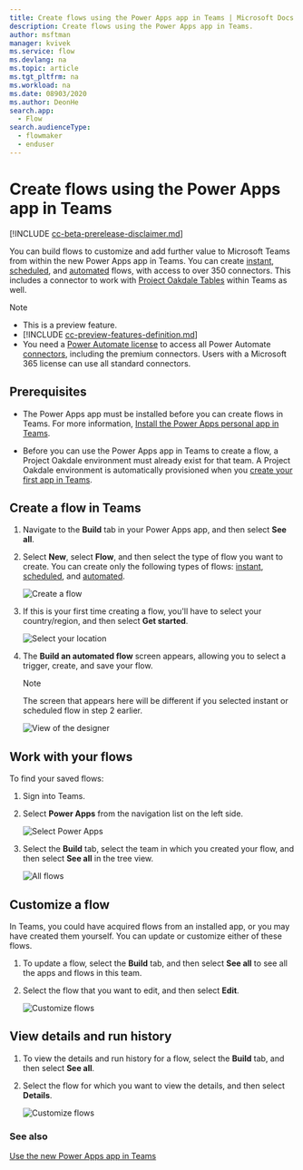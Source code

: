 ```yaml
---
title: Create flows using the Power Apps app in Teams | Microsoft Docs
description: Create flows using the Power Apps app in Teams.
author: msftman
manager: kvivek
ms.service: flow
ms.devlang: na
ms.topic: article
ms.tgt_pltfrm: na
ms.workload: na
ms.date: 08903/2020
ms.author: DeonHe
search.app: 
  - Flow
search.audienceType: 
  - flowmaker
  - enduser
---
```


# Create flows using the Power Apps app in Teams

[!INCLUDE [cc-beta-prerelease-disclaimer.md](../includes/cc-beta-prerelease-disclaimer.md)]

You can build flows to customize and add further value to Microsoft Teams from within the new Power Apps app in Teams. 
You can create [instant](../introduction-to-button-flows.md), [scheduled](../run-scheduled-tasks.md), and [automated](../get-started-logic-flow.md) flows, with access to over 350 connectors. This includes a connector to work with [Project Oakdale Tables](/powerapps/teams/create-table) within Teams as well.

> [!NOTE]
> - This is a preview feature.
> - [!INCLUDE [cc-preview-features-definition.md](../includes/cc-preview-features-definition.md)]
> - You need a [Power Automate license](https://flow.microsoft.com/pricing/) to access all Power Automate [connectors](https://docs.microsoft.com/Connectors/connector-reference/), including the premium connectors. Users with a Microsoft 365 license can use all standard connectors.

## Prerequisites 

- The Power Apps app must be installed before you can create flows in Teams. For more information, [Install the Power Apps personal app in Teams](/powerapps/teams/install-personal-app).

- Before you can use the Power Apps app in Teams to create a flow, a Project Oakdale environment must already exist for that team. A Project Oakdale environment is automatically provisioned when you [create your first app in Teams](/powerapps/teams/create-first-app).

## Create a flow in Teams

1. Navigate to the **Build** tab in your Power Apps app, and then select **See all**.

1. Select **New**, select **Flow**, and then select the type of flow you want to create. You can create only the following types of flows: [instant](../introduction-to-button-flows.md), [scheduled](../run-scheduled-tasks.md), and [automated](../get-started-logic-flow.md).
 
   ![Create a flow](..\media\overview-teams-flows\new-flow.png)

1. If this is your first time creating a flow, you'll have to select your country/region, and then select **Get started**.

   ![Select your location](..\media\overview-teams-flows\select-location.png)

1. The **Build an automated flow** screen appears, allowing you to select a trigger, create, and save your flow.

   >[!NOTE]
   >The screen that appears here will be different if you selected instant or scheduled flow in step 2 earlier.

   ![View of the designer](..\media\overview-teams-flows\build-automated-flow.png)


## Work with your flows

To find your saved flows:

1. Sign into Teams.

1. Select **Power Apps** from the navigation list on the left side.

   ![Select Power Apps](..\media\overview-teams-flows\select-power-apps.png)

1. Select the **Build** tab, select the team in which you created your flow, and then select **See all** in the tree view. 

   ![All flows](..\media\overview-teams-flows\all-flows.png)

## Customize a flow

In Teams, you could have acquired flows from an installed app, or you may have created them yourself. You can update or customize either of these flows. 

1. To update a flow, select the **Build** tab, and then select **See all** to see all the apps and flows in this team.

1. Select the flow that you want to edit, and then select **Edit**.  

   ![Customize flows](..\media\overview-teams-flows\customize-flow.png)

## View details and run history

1. To view the details and run history for a flow, select the **Build** tab, and then select **See all**.

1. Select the flow for which you want to view the details, and then select **Details**.

   ![Customize flows](..\media\overview-teams-flows\view-details-history.png)

### See also

[Use the new Power Apps app in Teams](/powerapps/teams/overview)
